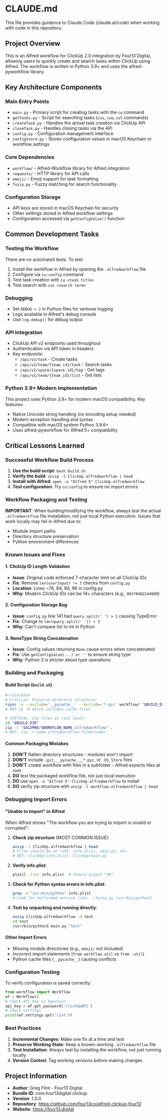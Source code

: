 # CLAUDE.md

This file provides guidance to Claude Code (claude.ai/code) when working with code in this repository.

## Project Overview

This is an Alfred workflow for ClickUp 2.0 integration by Four13 Digital, allowing users to quickly create and search tasks within ClickUp using Alfred. The workflow is written in Python 3.9+ and uses the alfred-pyworkflow library.

## Key Architecture Components

### Main Entry Points
- `main.py` - Primary script for creating tasks with the `cu` command
- `getTasks.py` - Script for searching tasks (`cus`, `cuo`, `cul` commands)
- `createTask.py` - Handles the actual task creation via ClickUp API
- `closeTask.py` - Handles closing tasks via the API
- `config.py` - Configuration management interface
- `configStore.py` - Stores configuration values in macOS Keychain or workflow settings

### Core Dependencies
- `workflow/` - Alfred-Workflow library for Alfred integration
- `requests/` - HTTP library for API calls
- `emoji/` - Emoji support for task formatting
- `fuzzy.py` - Fuzzy matching for search functionality

### Configuration Storage
- API keys are stored in macOS Keychain for security
- Other settings stored in Alfred workflow settings
- Configuration accessed via `getConfigValue()` function

## Common Development Tasks

### Testing the Workflow
There are no automated tests. To test:
1. Install the workflow in Alfred by opening the `.alfredworkflow` file
2. Configure via `cu:config` command
3. Test task creation with `cu <task title>`
4. Test search with `cus <search term>`

### Debugging
- Set `DEBUG = 2` in Python files for verbose logging
- Logs available in Alfred's debug console
- Use `log.debug()` for debug output

### API Integration
- ClickUp API v2 endpoints used throughout
- Authentication via API token in headers
- Key endpoints:
  - `/api/v2/task` - Create tasks
  - `/api/v2/team/{team_id}/task` - Search tasks
  - `/api/v2/space/{space_id}/tag` - Get tags
  - `/api/v2/team/{team_id}/list` - Get lists

### Python 3.9+ Modern Implementation
This project uses Python 3.9+ for modern macOS compatibility. Key features:
- Native Unicode string handling (no encoding setup needed)
- Modern exception handling and syntax
- Compatible with macOS system Python 3.9.6+
- Uses alfred-pyworkflow for Alfred 5+ compatibility

## Critical Lessons Learned

### Successful Workflow Build Process
1. **Use the build script**: `bash build.sh`
2. **Verify the build**: `unzip -l ClickUp.alfredworkflow | head`
3. **Install with Alfred**: `open -a "Alfred 5" ClickUp.alfredworkflow`
4. **Test configuration**: Try `cu:config` to ensure no import errors

### Workflow Packaging and Testing
**IMPORTANT**: When building/modifying the workflow, always test the actual `.alfredworkflow` file installation, not just local Python execution. Issues that work locally may fail in Alfred due to:
- Module import paths 
- Directory structure preservation
- Python environment differences

### Known Issues and Fixes

#### 1. ClickUp ID Length Validation
- **Issue**: Original code enforced 7-character limit on all ClickUp IDs
- **Fix**: Remove `len(userInput) != 7` checks from `config.py`
- **Location**: Lines ~78, 84, 90, 96 in config.py
- **Why**: Modern ClickUp IDs can be 14+ characters (e.g., `90170402244889`)

#### 2. Configuration Storage Bug
- **Issue**: `config.py` line 141 had `query.split(' ') > 1` causing TypeError
- **Fix**: Change to `len(query.split(' ')) > 1`
- **Why**: Can't compare list to int in Python

#### 3. NoneType String Concatenation
- **Issue**: Config values returning `None` cause errors when concatenated
- **Fix**: Use `getConfigValue(...) or ''` to ensure string type
- **Why**: Python 3 is stricter about type operations

### Building and Packaging

#### Build Script (`build.sh`)
```bash
#!/bin/bash
# Critical: Preserve directory structure!
rsync -a --exclude='__pycache__' --exclude='*.pyc' workflow/ "$BUILD_DIR/workflow/"
# NOT cp -R which includes cache files

# CRITICAL: Zip files at root level!
cd "$BUILD_DIR"
zip -r "$OLDPWD/$WORKFLOW_NAME.alfredworkflow" .
# NOT: zip -r name.alfredworkflow foldername/
```

#### Common Packaging Mistakes
1. **DON'T** flatten directory structures - modules won't import
2. **DON'T** include `.git`, `__pycache__`, `*.pyc`, or `.DS_Store` files
3. **DON'T** create workflow with files in a subfolder - Alfred expects files at root
4. **DO** test the packaged workflow file, not just local execution
5. **DO** use `open -a "Alfred 5" ClickUp.alfredworkflow` to install
6. **DO** verify zip structure with `unzip -l workflow.alfredworkflow | head`

### Debugging Import Errors

#### "Unable to import" in Alfred
When Alfred shows "The workflow you are trying to import is invalid or corrupted":

1. **Check zip structure** (MOST COMMON ISSUE):
   ```bash
   unzip -l ClickUp.alfredworkflow | head
   # Files should be at root: info.plist, main.py, etc.
   # NOT: ClickUp/info.plist, ClickUp/main.py
   ```

2. **Verify info.plist**:
   ```bash
   plutil -lint info.plist  # Should output "OK"
   ```

3. **Check for Python syntax errors in info.plist**:
   ```bash
   grep -n "usr/bin/python" info.plist
   # Look for malformed entries like: ./fuzzy.py /usr/bin/python3
   ```

4. **Test by unpacking and running directly**:
   ```bash
   unzip ClickUp.alfredworkflow -d test
   cd test
   /usr/bin/python3 main.py "test"
   ```

#### Other Import Errors
- Missing module directories (e.g., `emoji/` not included)
- Incorrect import statements (`from workflow.util` vs `from .util`)
- Python cache files (`__pycache__`) causing conflicts

### Configuration Testing
To verify configuration is saved correctly:
```python
from workflow import Workflow
wf = Workflow()
# Check API key in keychain
api_key = wf.get_password('clickUpAPI')
# Check settings
print(wf.settings.get('list'))
```

### Best Practices
1. **Incremental Changes**: Make one fix at a time and test
2. **Preserve Working State**: Keep a known-working `.alfredworkflow` file
3. **Test Installation**: Always test by installing the workflow, not just running locally
4. **Version Control**: Tag working versions before making changes

## Project Information
- **Author**: Greg Flint - Four13 Digital  
- **Bundle ID**: com.four13digital.clickup
- **Version**: 1.0.0
- **Repository**: https://github.com/four13co/alfred-clickup-four13
- **Website**: https://four13.digital